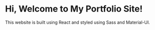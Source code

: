 # Hi, Welcome to My Portfolio Site!

This website is built using React and styled using Sass and Material-UI.
